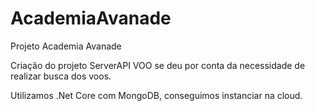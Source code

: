# AcademiaAvanade
Projeto Academia Avanade

Criação do projeto ServerAPI VOO se deu por conta da necessidade de realizar busca dos voos.

Utilizamos .Net Core com MongoDB, conseguimos instanciar na cloud.


